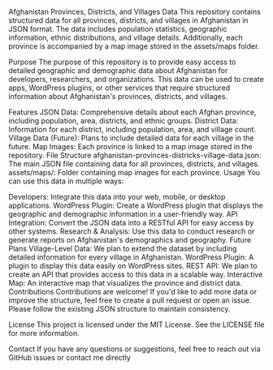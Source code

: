 Afghanistan Provinces, Districts, and Villages Data
This repository contains structured data for all provinces, districts, and villages in Afghanistan in JSON format. The data includes population statistics, geographic information, ethnic distributions, and village details. Additionally, each province is accompanied by a map image stored in the assets/maps folder.

Purpose
The purpose of this repository is to provide easy access to detailed geographic and demographic data about Afghanistan for developers, researchers, and organizations. This data can be used to create apps, WordPress plugins, or other services that require structured information about Afghanistan's provinces, districts, and villages.

Features
JSON Data: Comprehensive details about each Afghan province, including population, area, districts, and ethnic groups.
District Data: Information for each district, including population, area, and village count.
Village Data (Future): Plans to include detailed data for each village in the future.
Map Images: Each province is linked to a map image stored in the repository.
File Structure
afghanistan-provinces-districks-village-data.json: The main JSON file containing data for all provinces, districts, and villages.
assets/maps/: Folder containing map images for each province.
Usage
You can use this data in multiple ways:

Developers: Integrate this data into your web, mobile, or desktop applications.
WordPress Plugin: Create a WordPress plugin that displays the geographic and demographic information in a user-friendly way.
API Integration: Convert the JSON data into a RESTful API for easy access by other systems.
Research & Analysis: Use this data to conduct research or generate reports on Afghanistan's demographics and geography.
Future Plans
Village-Level Data: We plan to extend the dataset by including detailed information for every village in Afghanistan.
WordPress Plugin: A plugin to display this data easily on WordPress sites.
REST API: We plan to create an API that provides access to this data in a scalable way.
Interactive Map: An interactive map that visualizes the province and district data.
Contributions
Contributions are welcome! If you'd like to add more data or improve the structure, feel free to create a pull request or open an issue. Please follow the existing JSON structure to maintain consistency.

License
This project is licensed under the MIT License. See the LICENSE file for more information.

Contact
If you have any questions or suggestions, feel free to reach out via GitHub issues or contact me directly